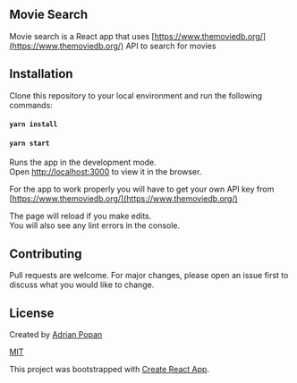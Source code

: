 ## Movie Search

Movie search is a React app that uses [https://www.themoviedb.org/](https://www.themoviedb.org/) API to search for movies

## Installation

Clone this repository to your local environment and run the following commands:

#### `yarn install`

#### `yarn start`

Runs the app in the development mode.<br />
Open [http://localhost:3000](http://localhost:3000) to view it in the browser.

For the app to work properly you will have to get your own API key from [https://www.themoviedb.org/](https://www.themoviedb.org/)

The page will reload if you make edits.<br />
You will also see any lint errors in the console.

## Contributing

Pull requests are welcome. For major changes, please open an issue first to discuss what you would like to change.

## License

Created by [Adrian Popan](http://www.adrianpopan.dev/)

[MIT](https://choosealicense.com/licenses/mit/)

This project was bootstrapped with [Create React App](https://github.com/facebook/create-react-app).